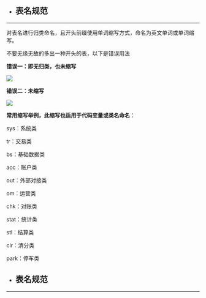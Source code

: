 * ## 表名规范

---

对表名进行归类命名，且开头前缀使用单词缩写方式，命名为英文单词或单词缩写。

不要无缘无故的多出一种开头的表，以下是错误用法

**错误一：即无归类，也未缩写**

![](file:///C:\Users\ADMINI~1.USE\AppData\Local\Temp\msohtmlclip1\01\clip_image002.jpg)

**错误二：未缩写**

![](file:///C:\Users\ADMINI~1.USE\AppData\Local\Temp\msohtmlclip1\01\clip_image004.jpg)



**常用缩写举例，此缩写也适用于代码变量或类名命名**：

sys：系统类

tr：交易类

bs：基础数据类

acc：账户类

out：外部对接类

om：运营类

chk：对账类

stat：统计类

stl：结算类

clr：清分类

park：停车类

* ## 表名规范

---



